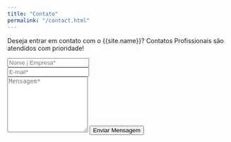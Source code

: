 ```yaml
---
title: "Contato"
permalink: "/contact.html"
---
```


<form action="https://formspree.io/{{site.email}}" method="POST">    
<p class="mb-4">Deseja entrar em contato com o {{site.name}}? Contatos Profissionais são atendidos com prioridade!
</p>
<div class="form-group row">
<div class="col-md-6">
<input class="form-control" type="text" name="name" placeholder="Nome | Empresa*" required>
</div>
<div class="col-md-6">
<input class="form-control" type="email" name="_replyto" placeholder="E-mail*" required>
</div>
</div>
<textarea rows="8" class="form-control mb-3" name="message" placeholder="Mensagem*" required></textarea>    
<input class="btn btn-success" type="submit" value="Enviar Mensagem">
</form>

